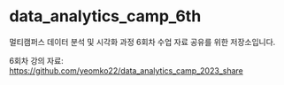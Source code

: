 # data_analytics_camp_6th
멀티캠퍼스 데이터 분석 및 시각화 과정 6회차 수업 자료 공유를 위한 저장소입니다.

6회차 강의 자료: https://github.com/yeomko22/data_analytics_camp_2023_share
